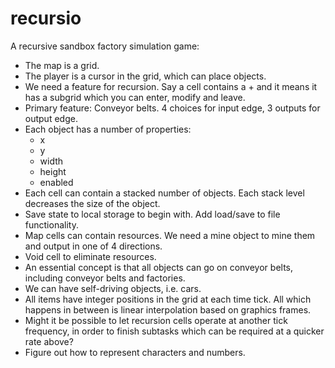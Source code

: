 # recursio
A recursive sandbox factory simulation game:
 - The map is a grid.
 - The player is a cursor in the grid, which can place objects.
 - We need a feature for recursion. Say a cell contains a + and it means it has a subgrid which you can enter, modify and leave.
 - Primary feature: Conveyor belts. 4 choices for input edge, 3 outputs for output edge.
 - Each object has a number of properties:
   - x
   - y
   - width
   - height
   - enabled
 - Each cell can contain a stacked number of objects. Each stack level decreases the size of the object.
 - Save state to local storage to begin with. Add load/save to file functionality.
 - Map cells can contain resources. We need a mine object to mine them and output in one of 4 directions.
 - Void cell to eliminate resources.
 - An essential concept is that all objects can go on conveyor belts, including conveyor belts and factories.
 - We can have self-driving objects, i.e. cars.
 - All items have integer positions in the grid at each time tick. All which happens in between is linear interpolation based on graphics frames.
 - Might it be possible to let recursion cells operate at another tick frequency, in order to finish subtasks which can be required at a quicker rate above?
 - Figure out how to represent characters and numbers.
